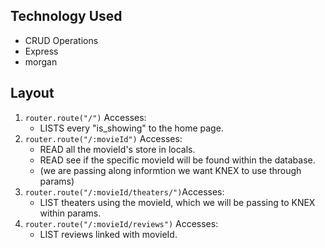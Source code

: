 ## Technology Used

- CRUD Operations
- Express
- morgan

## Layout

1. `router.route("/")` Accesses:
   - LISTS every "is_showing" to the home page.
2. `router.route("/:movieId")` Accesses:
   - READ all the movieId's store in locals.
   - READ see if the specific movieId will be found within the database.
   - (we are passing along informtion we want KNEX to use through params)
3. `router.route("/:movieId/theaters/")`Accesses:
   - LIST theaters using the movieId, which we will be passing to KNEX within params.
4. `router.route("/:movieId/reviews")` Accesses:
   - LIST reviews linked with movieId.
